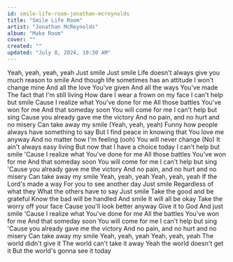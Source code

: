 ```yaml
---
id: smile-life-room-jonathan-mcreynolds
title: "Smile Life Room"
artist: "Jonathan McReynolds"
album: "Make Room"
cover: ""
created: ""
updated: "July 8, 2024, 10:30 AM"
---
```


Yeah, yeah, yeah, yeah
Just smile
Just smile
Life doesn't always give you much reason to smile
And though life sometimes has an attitude
I won't change mine
And all the love You've given
And all the ways You've made
The fact that I'm still living
How dare I wear a frown on my face
I can't help but smile
Cause I realize what You've done for me
All those battles You've won for me
And that someday soon You will come for me
I can't help but sing
Cause you already gave me the victory
And no pain, and no hurt and no misery
Can take away my smile
(Yeah, yeah, yeah)
Funny how people always have something to say
But I find peace in knowing that You love me anyway
And no matter how I'm feeling (ooh)
You will never change
(No)
It ain't always easy living
But now that I have a choice today
I can't help but smile
'Cause I realize what You've done for me
All those battles You've won for me
And that someday soon You will come for me
I can't help but sing
'Cause you already gave me the victory
And no pain, and no hurt and no misery
Can take away my smile
Yeah, yeah, yeah
Yeah, yeah, yeah
If the Lord's made a way
For you to see another day
Just smile
Regardless of what they
What the others have to say
Just smile
Take the good and be grateful
Know the bad will be handled
And smile
It will all be okay
Take the worry off your face
Cause you'll look better anyway
Give it to God
And just smile
'Cause I realize what You've done for me
All the battles You've won for me
And that someday soon You will come for me
I can't help but sing
'Cause you already gave me the victory
And no pain, and no hurt and no misery
Can take away my smile
Yeah, yeah, yeah
Yeah, yeah, yeah
The world didn't give it
The world can't take it away
Yeah the world doesn't get it
But the world's gonna see it today